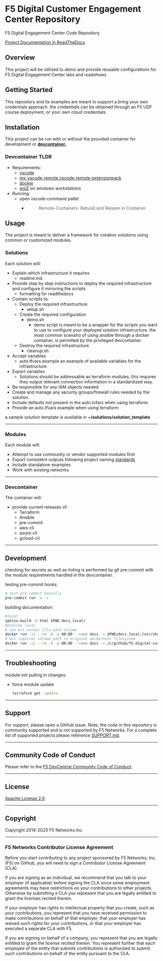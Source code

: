 # F5 Digital Customer Engagement Center Repository
F5 Digital Engagement Center Code Repository

[Project Documentation in ReadTheDocs](https://f5-digital-customer-engagement-center.readthedocs.io/en/latest/index.html)
## Overview
This project will be utilized to demo and provide reusable configurations for F5 Digital Engagement Center labs and roadshows

## Getting Started
This repository and its examples are meant to support a bring your own credentials approach.
the credentials can be obtained through an F5 UDF course deployment, or your own cloud credentials.

## Installation

This project can be run with or without the provided container for development or [**devcontainer.**](https://code.visualstudio.com/docs/remote/containers)

### Devcontainer TLDR
  - Requirements:
      - [vscode](https://code.visualstudio.com/)
      - [ms-vscode-remote.vscode-remote-extensionpack](https://marketplace.visualstudio.com/items?itemName=ms-vscode-remote.vscode-remote-extensionpack)
      - [docker](https://www.docker.com/)
      - [wsl2](https://docs.microsoft.com/en-us/windows/wsl/) on windows workstations
  - Running:
    - open vscode command pallet
      - >Remote-Containers: Rebuild and Reopen in Container
## Usage

The project is meant to deliver a framework for creation solutions using common or customized modules.


### Solutions
  Each solution will:
  - Explain which infrastructure it requires
      - readme.md
  - Provide step by step instructions to deploy the required infrastructure and configure it mirroring the scripts
    - formatting for readthedocs
  - Contain scripts to:
    - Deploy the required infrastructure
      - setup.sh
    - Create the required configuration
      - demo.sh
          - demo script is meant to be a wrapper for the scripts you want to use to configure your deployed solution infrastructure.
          the most common scenario of using ansible through a docker container, is permitted by the privileged devcontainer.
    - Destroy the required infrastructure
      - cleanup.sh
  - Accept variables
    - auto.tfvars.example
      an example of available variables for the infrastructure
  - Export variables
    - Solutions should be addressable as terraform modules, this requires they output relevant connection information in a standardized way.
  - Be responsible for any IAM objects needed
  - Create and manage any security groups/firewall rules needed by the solution.
  - Include defaults not present in the auto.tvfars when using terraform
  - Provide an auto.tfvars example when using terraform

a sample solution template is available in **~/solutions/solution_template**

---
### Modules
Each module will:
- Attempt to use community or vendor supported modules first
- Export consistent outputs following project naming [standards](contributing.md)
- Include standalone examples
- Work with existing networks
---
### Devcontainer
The container will:
- provide current releases of:
  - Terraform
  - Ansible
  - pre-commit
  - aws-cli
  - azure-cli
  - gcloud-cli

---
## Development

checking for secrets as well as linting is performed by git pre-commit with the module requirements handled in the devcontainer.

testing pre-commit hooks:
  ```bash
  # test pre commit manually
  pre-commit run -a -v
  ```
building documentation:
  ```bash
  #local
  sphinx-build -b html $PWD docs_local/
  #preview local
  # non wsl normal file path volume
  docker run -it --rm -d -p 80:80 --name docs -v $PWD/docs_local:/usr/share/nginx/html nginx
  # wsl requires volume path to original dockerhost filesystem
  docker run -it --rm -d -p 80:80 --name docs -v /c/github/f5-digital-customer-engagement-center/docs_local:/usr/share/nginx/html nginx
  ```
---
## Troubleshooting
module not pulling in changes:
  - force module update
    ```bash
    terraform get -update
    ```
---
## Support
For support, please open a GitHub issue.  Note, the code in this repository is community supported and is not supported by F5 Networks.  For a complete list of supported projects please reference [SUPPORT.md](SUPPORT.md).

---
## Community Code of Conduct
Please refer to the [F5 DevCentral Community Code of Conduct](code_of_conduct.md).

---
## License
[Apache License 2.0](LICENSE)

---
## Copyright
Copyright 2014-2020 F5 Networks Inc.

---
### F5 Networks Contributor License Agreement

Before you start contributing to any project sponsored by F5 Networks, Inc. (F5) on GitHub, you will need to sign a Contributor License Agreement (CLA).

If you are signing as an individual, we recommend that you talk to your employer (if applicable) before signing the CLA since some employment agreements may have restrictions on your contributions to other projects.
Otherwise by submitting a CLA you represent that you are legally entitled to grant the licenses recited therein.

If your employer has rights to intellectual property that you create, such as your contributions, you represent that you have received permission to make contributions on behalf of that employer, that your employer has waived such rights for your contributions, or that your employer has executed a separate CLA with F5.

If you are signing on behalf of a company, you represent that you are legally entitled to grant the license recited therein.
You represent further that each employee of the entity that submits contributions is authorized to submit such contributions on behalf of the entity pursuant to the CLA.

